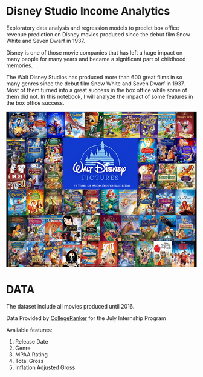 # Disney Studio Income Analytics
Exploratory data analysis and regression models to predict box office revenue prediction on Disney movies produced since the debut film Snow White and Seven Dwarf in 1937.

Disney is one of those movie companies that has left a huge impact on many people for many years and became a significant part of childhood memories.

The Walt Disney Studios has produced more than 600 great films in so many genres since the debut film Snow White and Seven Dwarf in 1937. Most of them turned into a great success in the box office while some of them did not. In this notebook, I will analyze the impact of some features in the box office success.

<img src="https://github.com/ShripadJagtap/Disney_Studio_Income_Analytics/blob/main/disney.png?raw=true">

# DATA
The dataset include all movies produced until 2016.

Data Provided by [CollegeRanker](https://www.linkedin.com/company/collegeranker-india/) for the July Internship Program

Available features:

1. Release Date
2. Genre
3. MPAA Rating
4. Total Gross
5. Inflation Adjusted Gross